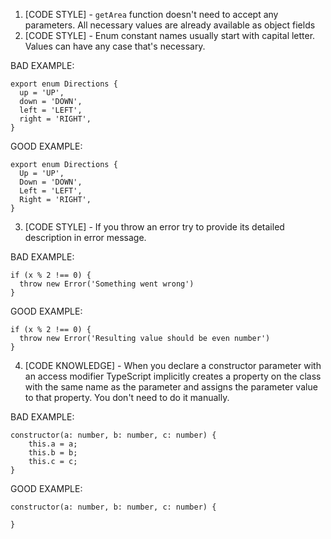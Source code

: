 1. [CODE STYLE] - ```getArea``` function doesn't need to accept any parameters. All necessary values are already available as object fields
2. [CODE STYLE] - Enum constant names usually start with capital letter. Values can have any case that's necessary.

BAD EXAMPLE:
```
export enum Directions {
  up = 'UP',
  down = 'DOWN',
  left = 'LEFT',
  right = 'RIGHT',
}
```

GOOD EXAMPLE:
```
export enum Directions {
  Up = 'UP',
  Down = 'DOWN',
  Left = 'LEFT',
  Right = 'RIGHT',
}
```

3. [CODE STYLE] - If you throw an error try to provide its detailed description in error message.

BAD EXAMPLE:
```
if (x % 2 !== 0) {
  throw new Error('Something went wrong')
}
```

GOOD EXAMPLE:
```
if (x % 2 !== 0) {
  throw new Error('Resulting value should be even number')
}
```

4. [CODE KNOWLEDGE] - When you declare a constructor parameter with an access modifier TypeScript implicitly creates a property on the class with the same name as the parameter and assigns the parameter value to that property. You don't need to do it manually.

BAD EXAMPLE: 
```
constructor(a: number, b: number, c: number) {
    this.a = a;
    this.b = b;
    this.c = c;
}
```

GOOD EXAMPLE: 
```
constructor(a: number, b: number, c: number) {

}
```

